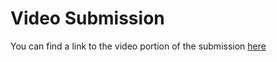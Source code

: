 <h1>Video Submission</h1>

You can find a link to the video portion of the submission [here](https://www.youtube.com/watch?v=xPuB-KTCSh8) 
